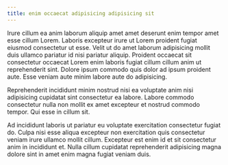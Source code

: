 ```yaml
---
title: enim occaecat adipisicing adipisicing sit
---
```


Irure cillum ea anim laborum aliquip amet amet deserunt enim tempor amet esse cillum Lorem. Laboris excepteur irure ut Lorem proident fugiat eiusmod consectetur ut esse. Velit ut do amet laborum adipisicing mollit duis ullamco pariatur id nisi pariatur aliquip. Proident occaecat sit consectetur occaecat Lorem enim laboris fugiat cillum cillum anim ut reprehenderit sint. Dolore ipsum commodo quis dolor ad ipsum proident aute. Esse veniam aute minim labore aute do adipisicing.

Reprehenderit incididunt minim nostrud nisi ea voluptate anim nisi adipisicing cupidatat sint consectetur ea labore. Labore commodo consectetur nulla non mollit ex amet excepteur et nostrud commodo tempor. Qui esse in cillum sit.

Ad incididunt laboris ut pariatur eu voluptate exercitation consectetur fugiat do. Culpa nisi esse aliqua excepteur non exercitation quis consectetur veniam irure ullamco mollit cillum. Excepteur est enim id et sit consectetur anim in incididunt et. Nulla cillum cupidatat reprehenderit adipisicing magna dolore sint in amet enim magna fugiat veniam duis.